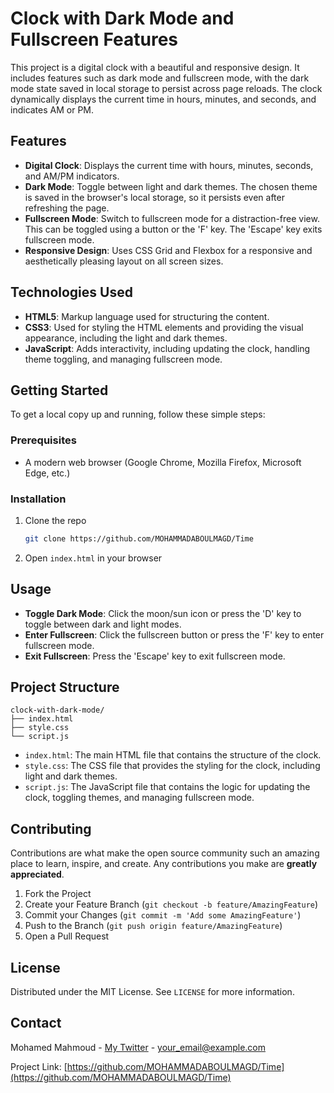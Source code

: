 # Clock with Dark Mode and Fullscreen Features

This project is a digital clock with a beautiful and responsive design. It includes features such as dark mode and fullscreen mode, with the dark mode state saved in local storage to persist across page reloads. The clock dynamically displays the current time in hours, minutes, and seconds, and indicates AM or PM.

## Features

- **Digital Clock**: Displays the current time with hours, minutes, seconds, and AM/PM indicators.
- **Dark Mode**: Toggle between light and dark themes. The chosen theme is saved in the browser's local storage, so it persists even after refreshing the page.
- **Fullscreen Mode**: Switch to fullscreen mode for a distraction-free view. This can be toggled using a button or the 'F' key. The 'Escape' key exits fullscreen mode.
- **Responsive Design**: Uses CSS Grid and Flexbox for a responsive and aesthetically pleasing layout on all screen sizes.

## Technologies Used

- **HTML5**: Markup language used for structuring the content.
- **CSS3**: Used for styling the HTML elements and providing the visual appearance, including the light and dark themes.
- **JavaScript**: Adds interactivity, including updating the clock, handling theme toggling, and managing fullscreen mode.

## Getting Started

To get a local copy up and running, follow these simple steps:

### Prerequisites

- A modern web browser (Google Chrome, Mozilla Firefox, Microsoft Edge, etc.)

### Installation

1. Clone the repo
   ```sh
   git clone https://github.com/MOHAMMADABOULMAGD/Time
   ```
2. Open `index.html` in your browser

## Usage

- **Toggle Dark Mode**: Click the moon/sun icon or press the 'D' key to toggle between dark and light modes.
- **Enter Fullscreen**: Click the fullscreen button or press the 'F' key to enter fullscreen mode.
- **Exit Fullscreen**: Press the 'Escape' key to exit fullscreen mode.

## Project Structure

```
clock-with-dark-mode/
├── index.html
├── style.css
└── script.js
```

- `index.html`: The main HTML file that contains the structure of the clock.
- `style.css`: The CSS file that provides the styling for the clock, including light and dark themes.
- `script.js`: The JavaScript file that contains the logic for updating the clock, toggling themes, and managing fullscreen mode.

## Contributing

Contributions are what make the open source community such an amazing place to learn, inspire, and create. Any contributions you make are **greatly appreciated**.

1. Fork the Project
2. Create your Feature Branch (`git checkout -b feature/AmazingFeature`)
3. Commit your Changes (`git commit -m 'Add some AmazingFeature'`)
4. Push to the Branch (`git push origin feature/AmazingFeature`)
5. Open a Pull Request

## License

Distributed under the MIT License. See `LICENSE` for more information.

## Contact

Mohamed Mahmoud - [My Twitter](https://twitter.com) - your_email@example.com

Project Link: [https://github.com/MOHAMMADABOULMAGD/Time](https://github.com/MOHAMMADABOULMAGD/Time)
